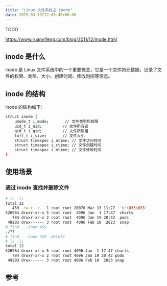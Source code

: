 ```yaml
---
title: "Linux 文件系统之 inode"
date: 2025-03-13T12:08:49+08:00
---
```


TODO

https://www.ruanyifeng.com/blog/2011/12/inode.html

## inode 是什么

inode 是 Linux 文件系统中的一个重要概念，它是一个文件的元数据，记录了文件的权限、类型、大小、创建时间、修改时间等信息。

## inode 的结构

inode 的结构如下:

```bash
struct inode {
    umode_t i_mode;       // 文件类型和权限
    uid_t i_uid;         // 文件所有者
    gid_t i_gid;         // 文件所属组
    loff_t i_size;       // 文件大小
    struct timespec i_atime; // 文件访问时间
    struct timespec i_ctime; // 文件创建时间
    struct timespec i_mtime; // 文件修改时间
}
```

## 使用场景

### 通过 inode 查找并删除文件

```bash
# ls -li
total 32
   459 -rw-r--r-- 1 root root 20070 Mar 13 11:27 ''$'\033\033'
526984 drwxr-xr-x 5 root root  4096 Jan  1 17:47  charts
   784 drwxr-xr-x 2 root root  4096 Jan 19 20:42  pods
 49203 drwx------ 3 root root  4096 Feb 10  2023  snap
# find . -inum 459
./??
# find . -inum 459 -delete
# ls -li
total 12
526984 drwxr-xr-x 5 root root 4096 Jan  1 17:47 charts
   784 drwxr-xr-x 2 root root 4096 Jan 19 20:42 pods
 49203 drwx------ 3 root root 4096 Feb 10  2023 snap
```

## 参考